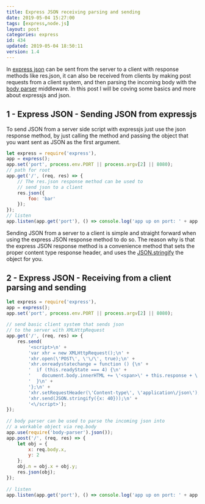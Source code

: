 ```yaml
---
title: Express JSON receiving parsing and sending
date: 2019-05-04 15:27:00
tags: [express,node.js]
layout: post
categories: express
id: 434
updated: 2019-05-04 18:50:11
version: 1.4
---
```


In [express json](https://expressjs.com/en/api.html#res.json) can be sent from the server to a client with response methods like res.json, it can also be received from clients by making post requests from a client system, and then parsing the incoming body with the [body parser](/2018/05/27/express-body-parser/) middleware. In this post I will be coving some basics and more about expressjs and json.

<!-- more -->

## 1 - Express JSON - Sending JSON from expressjs

To send JSON from a server side script with expressjs just use the json response method, by just calling the method and passing the object that you want sent as JSON as the first argument.

```js
let express = require('express'),
app = express();
app.set('port', process.env.PORT || process.argv[2] || 8080);
// path for root
app.get('/', (req, res) => {
    // The res.json response method can be used to
    // send json to a client
    res.json({
        foo: 'bar'
    });
});
// listen
app.listen(app.get('port'), () => console.log('app up on port: ' + app.get('port')));
```

Sending JSON from a server to a client is simple and straight forward when using the express JSON response method to do so. The reason why is that the express JSON response method is a convenience method that sets the proper content type response header, and uses the [JSON.stringify](https://developer.mozilla.org/en-US/docs/Web/JavaScript/Reference/Global_Objects/JSON/stringify) the object for you.

## 2 - Express JSON - Receiving from a client parsing and sending

```js
let express = require('express'),
app = express();
app.set('port', process.env.PORT || process.argv[2] || 8080);
 
// send basic client system that sends json
// to the server with XMLHttpRequest
app.get('/', (req, res) => {
    res.send(
        '<script>\n' +
        'var xhr = new XMLHttpRequest();\n' +
        'xhr.open(\'POST\', \'\/\', true);\n' +
        'xhr.onreadystatechange = function () {\n' +
        '  if (this.readyState === 4) {\n' +
        '    document.body.innerHTML += \'<span>\' + this.response + \'<\/span>\';\n' +
        '  }\n' +
        '};\n' +
        'xhr.setRequestHeader(\'Content-type\', \'application\/json\');\n' +
        'xhr.send(JSON.stringify({x: 40}));\n' +
        '<\/script>');
});
 
// body parser can be used to parse the incoming json into 
// a workable object via req.body
app.use(require('body-parser').json());
app.post('/', (req, res) => {
    let obj = {
        x: req.body.x,
        y: 2
    };
    obj.n = obj.x + obj.y;
    res.json(obj);
});
 
// listen
app.listen(app.get('port'), () => console.log('app up on port: ' + app.get('port')));
```